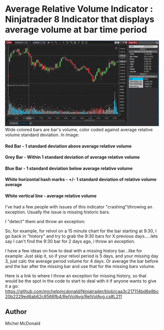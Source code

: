 # Average Relative Volume Indicator : Ninjatrader 8 Indicator that displays average volume at bar time period
![Opening Range left session Opening range complete, right session is in progress](img/rel_vol.png)
Wide colored bars are bar's volume, color coded against average relative volume standard deviation.  In Image:
#### Red Bar - 1 standard deviation above average relative volume
#### Grey Bar - Within 1 standard deviation of average relative volume
#### Blue Bar - 1 standard deviation below average relative volume

#### White horizontal hash marks - +/- 1 standard deviation of relative volume average
#### White vertical line - average relative volume

I've had a few people with issues of this indicator "crashing"\throwing an exception.  Usually the issue is missing historic bars.  

I "detect" them and throw an exception:

So, for example, for relvol on a 15 minute chart for the bar starting at 9:30, I go back in "history" and try to grab the 9:30 bars for X previous days.....lets say I can't find the 9:30 bar for 2 days ago, i throw an exception.

I have a few ideas on how to deal with a missing history bar...like for example:
Just skip it, so if your relvol period is 5 days, and your missing day 3, just calc the average period volume for 4 days.
Or average the bar before and the bar after the missing bar and use that for the missing bars volume.

Here is a link to where I throw an exception for missing history, so that would be the spot in the code to start to deal with it if anyone wants to give it a go:
https://github.com/michelpmcdonald/Ninjatrader/blob/caa3c217114bd6e8bc20b2229ed6ab62c8566fb4/RelVolAvg/RelVolAvg.cs#L211


## Author

Michel McDonald
